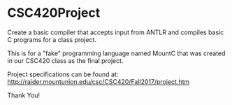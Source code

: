 # CSC420Project

Create a basic compiler that accepts input from ANTLR and compiles basic C programs for a class project.

This is for a "fake" programming language named MountC that was created in our CSC420 class as the final project.

Project specifications can be found at: http://raider.mountunion.edu/csc/CSC420/Fall2017/project.htm

Thank You!
